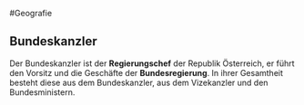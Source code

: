 #Geografie 

## Bundeskanzler

Der Bundeskanzler ist der **Regierungschef** der Republik Österreich, er führt den Vorsitz und die Geschäfte der **Bundesregierung**. In ihrer Gesamtheit besteht diese aus dem Bundeskanzler, aus dem Vizekanzler und den Bundesministern.